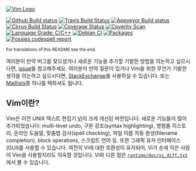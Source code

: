 [![Vim Logo](https://github.com/vim/vim/raw/master/runtime/vimlogo.gif)](https://www.vim.org)

[![Github Build status](https://github.com/vim/vim/workflows/GitHub%20CI/badge.svg)](https://github.com/vim/vim/actions?query=workflow%3A%22GitHub+CI%22) [![Travis Build Status](https://travis-ci.com/vim/vim.svg?branch=master)](https://travis-ci.com/github/vim/vim) [![Appveyor Build status](https://ci.appveyor.com/api/projects/status/o2qht2kjm02sgghk?svg=true)](https://ci.appveyor.com/project/chrisbra/vim) [![Cirrus Build Status](https://api.cirrus-ci.com/github/vim/vim.svg)](https://cirrus-ci.com/github/vim/vim) [![Coverage Status](https://codecov.io/gh/vim/vim/coverage.svg?branch=master)](https://codecov.io/gh/vim/vim?branch=master) [![Coverity Scan](https://scan.coverity.com/projects/241/badge.svg)](https://scan.coverity.com/projects/vim) [![Language Grade: C/C++](https://img.shields.io/lgtm/grade/cpp/g/vim/vim.svg?logo=lgtm&logoWidth=18)](https://lgtm.com/projects/g/vim/vim/context:cpp) [![Debian CI](https://badges.debian.net/badges/debian/testing/vim/version.svg)](https://buildd.debian.org/vim) [![Packages](https://repology.org/badge/tiny-repos/vim.svg)](https://repology.org/metapackage/vim) [![Fossies codespell report](https://fossies.org/linux/test/vim-master.tar.gz/codespell.svg)](https://fossies.org/linux/test/vim-master.tar.gz/codespell.html)

<sub>For translations of this README see the end.</sub>

여러분이 만약 버그를 찾으셨거나 새로운 기능을 추가할 기발한 방법을 의논하고 싶으시다면, [issue](https://github.com/vim/vim/issues)를 참고해주세요.
여러분이 만약 질문이 있거나 Vim을 위한 무언가 기발한 생각을 의논하고 싶으시다면, [StackExchange](https://vi.stackexchange.com/)를 사용하실 수 있습니다.
또는 [Maillists](https://www.vim.org/community.php)중 하나를 택하셔도 됩니다.


## Vim이란? ##

Vim은 이전 UNIX 텍스트 편집기 [Vi](https://en.wikipedia.org/wiki/Vi)의 크게 개선된 버전입니다. 새로운 기능들이 많이 추가되었습니다: multi-level undo, 구문 강조(syntax highlighting), 명령줄 히스토리, 온라인 도움말, 맞춤법 검사(spell checking), 파일 이름 자동 완성(filename completion), block operations, 스크립트 언어 등. 또한 그래픽 유저 인터페이스(GUI)를 사용할 수 있습니다. 여전히 Vi에 대한 호환성이 유지되어, Vi가 손에 익은 사람이 Vim을 사용할지라도 익숙할 것입니다.
Vi와 다른 점은 [`runtime/doc/vi_diff.txt`](runtime/doc/vi_diff.txt)에서 볼 수 있습니다.
